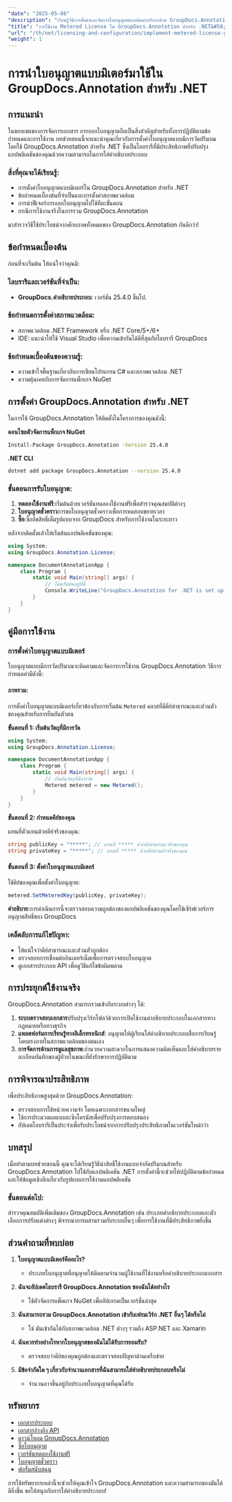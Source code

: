 ```yaml
---
"date": "2025-05-06"
"description": "เรียนรู้วิธีการตั้งค่าและจัดการใบอนุญาตแบบคิดค่าบริการด้วย GroupDocs.Annotation สำหรับ .NET เพื่อให้มั่นใจถึงความสอดคล้องและมีฟังก์ชันการทำงานที่เหมาะสมที่สุด"
"title": "การใช้งาน Metered License ใน GroupDocs.Annotation สำหรับ .NET&#58; คู่มือฉบับสมบูรณ์"
"url": "/th/net/licensing-and-configuration/implement-metered-license-groupdocs-annotation-net/"
"weight": 1
---
```


# การนำใบอนุญาตแบบมิเตอร์มาใช้ใน GroupDocs.Annotation สำหรับ .NET

## การแนะนำ

ในขอบเขตของการจัดการเอกสาร การออกใบอนุญาตถือเป็นสิ่งสำคัญสำหรับทั้งการปฏิบัติตามข้อกำหนดและการใช้งาน บทช่วยสอนนี้จะแนะนำคุณเกี่ยวกับการตั้งค่าใบอนุญาตแบบมีการวัดปริมาณโดยใช้ GroupDocs.Annotation สำหรับ .NET ซึ่งเป็นไลบรารีที่มีประสิทธิภาพที่ปรับปรุงแอปพลิเคชันของคุณด้วยความสามารถในการใส่คำอธิบายประกอบ

### สิ่งที่คุณจะได้เรียนรู้:
- การตั้งค่าใบอนุญาตแบบมิเตอร์ใน GroupDocs.Annotation สำหรับ .NET
- ข้อกำหนดเบื้องต้นที่จำเป็นและการตั้งค่าสภาพแวดล้อม
- การนำฟีเจอร์การออกใบอนุญาตไปใช้ทีละขั้นตอน
- กรณีการใช้งานจริงในการรวม GroupDocs.Annotation

มาสำรวจวิธีใช้ประโยชน์จากศักยภาพทั้งหมดของ GroupDocs.Annotation กันดีกว่า!

## ข้อกำหนดเบื้องต้น

ก่อนที่จะเริ่มต้น ให้แน่ใจว่าคุณมี:

### ไลบรารีและเวอร์ชันที่จำเป็น:
- **GroupDocs.คำอธิบายประกอบ**: เวอร์ชัน 25.4.0 ขึ้นไป.

### ข้อกำหนดการตั้งค่าสภาพแวดล้อม:
- สภาพแวดล้อม .NET Framework หรือ .NET Core/5+/6+
- IDE: แนะนำให้ใช้ Visual Studio เพื่อความเข้ากันได้ดีที่สุดกับไลบรารี GroupDocs

### ข้อกำหนดเบื้องต้นของความรู้:
- ความเข้าใจพื้นฐานเกี่ยวกับการเขียนโปรแกรม C# และสภาพแวดล้อม .NET
- ความคุ้นเคยกับการจัดการแพ็กเกจ NuGet

## การตั้งค่า GroupDocs.Annotation สำหรับ .NET

ในการใช้ GroupDocs.Annotation ให้ติดตั้งในโครงการของคุณดังนี้:

**คอนโซลตัวจัดการแพ็กเกจ NuGet**
```bash
Install-Package GroupDocs.Annotation -Version 25.4.0
```

**.NET CLI**
```bash
dotnet add package GroupDocs.Annotation --version 25.4.0
```

### ขั้นตอนการรับใบอนุญาต:
1. **ทดลองใช้งานฟรี**:เริ่มต้นด้วยเวอร์ชันทดลองใช้งานฟรีเพื่อสำรวจคุณสมบัติต่างๆ
2. **ใบอนุญาตชั่วคราว**การขอใบอนุญาตชั่วคราวเพื่อการทดสอบขยายเวลา
3. **ซื้อ**:ซื้อลิขสิทธิ์เต็มรูปแบบจาก GroupDocs สำหรับการใช้งานในระยะยาว

หลังจากติดตั้งแล้วให้เริ่มต้นแอปพลิเคชันของคุณ:

```csharp
using System;
using GroupDocs.Annotation.License;

namespace DocumentAnnotationApp {
    class Program {
        static void Main(string[] args) {
            // โค้ดเริ่มต้นอยู่ที่นี่
            Console.WriteLine("GroupDocs.Annotation for .NET is set up!");
        }
    }
}
```

## คู่มือการใช้งาน

### การตั้งค่าใบอนุญาตแบบมิเตอร์

ใบอนุญาตแบบมีการวัดปริมาณจะติดตามและจัดการการใช้งาน GroupDocs.Annotation วิธีการกำหนดค่ามีดังนี้:

#### ภาพรวม:
การตั้งค่าใบอนุญาตแบบมิเตอร์เกี่ยวข้องกับการเริ่มต้น `Metered` คลาสที่มีคีย์สาธารณะและส่วนตัวของคุณสำหรับการยืนยันตัวตน

**ขั้นตอนที่ 1: เริ่มต้นวัตถุที่มีการวัด**

```csharp
using System;
using GroupDocs.Annotation.License;

namespace DocumentAnnotationApp {
    class Program {
        static void Main(string[] args) {
            // เริ่มต้นวัตถุที่มีการวัด
            Metered metered = new Metered();
        }
    }
}
```

**ขั้นตอนที่ 2: กำหนดคีย์ของคุณ**

แทนที่ตัวแทนด้วยคีย์จริงของคุณ:

```csharp
string publicKey = "*****"; // แทนที่ ***** ด้วยคีย์สาธารณะจริงของคุณ
string privateKey = "*****"; // แทนที่ ***** ด้วยคีย์ส่วนตัวจริงของคุณ
```

#### ขั้นตอนที่ 3: ตั้งค่าใบอนุญาตแบบมิเตอร์

ใช้คีย์ของคุณเพื่อตั้งค่าใบอนุญาต:

```csharp
metered.SetMeteredKey(publicKey, privateKey);
```

**คำอธิบาย**:การดำเนินการนี้จะตรวจสอบความถูกต้องของแอปพลิเคชันของคุณโดยใช้เซิร์ฟเวอร์การอนุญาตสิทธิ์ของ GroupDocs

### เคล็ดลับการแก้ไขปัญหา:
- ให้แน่ใจว่าคีย์สาธารณะและส่วนตัวถูกต้อง
- ตรวจสอบการเชื่อมต่ออินเตอร์เน็ตเพื่อการตรวจสอบใบอนุญาต
- ดูเอกสารประกอบ API เพื่อดูวิธีแก้ไขข้อผิดพลาด

## การประยุกต์ใช้งานจริง

GroupDocs.Annotation สามารถรวมเข้ากับระบบต่างๆ ได้:

1. **ระบบตรวจสอบเอกสาร**ปรับปรุงเวิร์กโฟลว์ด้วยการเปิดใช้งานคำอธิบายประกอบในเอกสารทางกฎหมายหรือทางธุรกิจ
2. **แพลตฟอร์มการเรียนรู้ทางอิเล็กทรอนิกส์**: อนุญาตให้ผู้เรียนใส่คำอธิบายประกอบสื่อการเรียนรู้โดยตรงภายในสภาพแวดล้อมของตนเอง
3. **การจัดการด้านการดูแลสุขภาพ**:อำนวยความสะดวกในการแสดงความคิดเห็นและใส่คำอธิบายรายละเอียดบันทึกของผู้ป่วยในขณะที่ยังรักษาการปฏิบัติตาม

## การพิจารณาประสิทธิภาพ

เพื่อประสิทธิภาพสูงสุดด้วย GroupDocs.Annotation:
- ตรวจสอบการใช้หน่วยความจำ โดยเฉพาะเอกสารขนาดใหญ่
- ใช้การประมวลผลแบบอะซิงโครนัสเพื่อปรับปรุงการตอบสนอง
- อัปเดตไลบรารีเป็นประจำเพื่อรับประโยชน์จากการปรับปรุงประสิทธิภาพในเวอร์ชันใหม่กว่า

## บทสรุป

เมื่อทำตามบทช่วยสอนนี้ คุณจะได้เรียนรู้วิธีนำสิทธิ์ใช้งานแบบจำกัดปริมาณสำหรับ GroupDocs.Annotation ไปใช้กับแอปพลิเคชัน .NET การตั้งค่านี้จะช่วยให้ปฏิบัติตามข้อกำหนดและให้ข้อมูลเชิงลึกเกี่ยวกับรูปแบบการใช้งานแอปพลิเคชัน

### ขั้นตอนต่อไป:
สำรวจคุณสมบัติเพิ่มเติมของ GroupDocs.Annotation เช่น ประเภทคำอธิบายประกอบและตัวเลือกการปรับแต่งต่างๆ พิจารณาการผสานรวมกับระบบอื่นๆ เพื่อการใช้งานที่มีประสิทธิภาพยิ่งขึ้น

## ส่วนคำถามที่พบบ่อย

1. **ใบอนุญาตแบบมิเตอร์คืออะไร?**
   - ประเภทใบอนุญาตที่อนุญาตให้ติดตามจำนวนผู้ใช้งานที่ใช้งานหรือคำอธิบายประกอบเอกสาร

2. **ฉันจะอัปเดตไลบรารี GroupDocs.Annotation ของฉันได้อย่างไร**
   - ใช้ตัวจัดการแพ็คเกจ NuGet เพื่ออัปเกรดเป็นเวอร์ชั่นล่าสุด

3. **ฉันสามารถรวม GroupDocs.Annotation เข้ากับเฟรมเวิร์ก .NET อื่นๆ ได้หรือไม่**
   - ใช่ มันเข้ากันได้กับสภาพแวดล้อม .NET ต่างๆ รวมถึง ASP.NET และ Xamarin

4. **ฉันควรทำอย่างไรหากใบอนุญาตของฉันไม่ได้รับการยอมรับ?**
   - ตรวจสอบว่าคีย์ของคุณถูกต้องและตรวจสอบปัญหาด้านเครือข่าย

5. **มีข้อจำกัดใด ๆ เกี่ยวกับจำนวนเอกสารที่ฉันสามารถใส่คำอธิบายประกอบหรือไม่**
   - จำนวนอาจขึ้นอยู่กับประเภทใบอนุญาตที่คุณได้รับ

## ทรัพยากร
- [เอกสารประกอบ](https://docs.groupdocs.com/annotation/net/)
- [เอกสารอ้างอิง API](https://reference.groupdocs.com/annotation/net/)
- [ดาวน์โหลด GroupDocs.Annotation](https://releases.groupdocs.com/annotation/net/)
- [ซื้อใบอนุญาต](https://purchase.groupdocs.com/buy)
- [เวอร์ชันทดลองใช้งานฟรี](https://releases.groupdocs.com/annotation/net/)
- [ใบอนุญาตชั่วคราว](https://purchase.groupdocs.com/temporary-license/)
- [ฟอรั่มสนับสนุน](https://forum.groupdocs.com/c/annotation/)

การใช้ทรัพยากรเหล่านี้จะช่วยให้คุณเข้าใจ GroupDocs.Annotation และความสามารถของมันได้ดียิ่งขึ้น ขอให้สนุกกับการใส่คำอธิบายประกอบ!